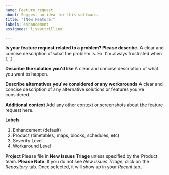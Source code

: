```yaml
---
name: Feature request
about: Suggest an idea for this software.
title: "[New Feature]"
labels: enhancement
assignees: lisaattrillium

---
```


**Is your feature request related to a problem? Please describe.**
A clear and concise description of what the problem is. Ex. I'm always frustrated when [...]

**Describe the solution you'd like**
A clear and concise description of what you want to happen.

**Describe alternatives you've considered or any workarounds**
A clear and concise description of any alternative solutions or features you've considered.

**Additional context**
Add any other context or screenshots about the feature request here.

**Labels**
1. Enhancement (default)
2. Product (timetables, maps, blocks, schedules, etc)
3. Severity Level
4. Workaround Level

**Project**
Please file in **New Issues Triage** unless specified by the Product team.
**Please Note**: If you do not see _New Issues Triage_, click on the _Repository_ tab. Once selected, it will show up in your _Recent_ tab.
